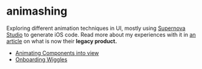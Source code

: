 # animashing
Exploring different animation techniques in UI, mostly using [Supernova Studio][SS] to generate iOS code. Read more about my experiences with it in [an article][SSM] on what is now their **legacy product.** 

* [Animating Components into view](./AnimatingComponentsIntoView/README.md) 
* [Onboarding Wiggles](./OnboardingWiggles/README.md)

[SS]: https://supernova.io/
[SSM]: https://uxdesign.cc/supernova-exploding-design-tool-myths-5135d9f6e2fe?sk=825cb0f1fa8d588c314b3d397ef0542c
